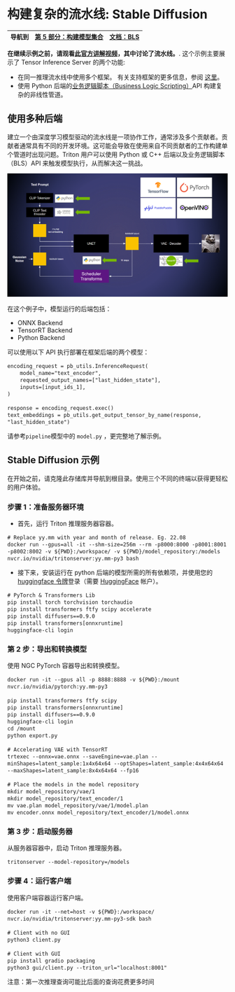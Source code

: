 # 构建复杂的流水线: Stable Diffusion

| 导航到 | [第 5 部分：构建模型集合](../Part_5-Model_Ensembles/)  | [文档：BLS](https://github.com/triton-inference-server/python_backend#business-logic-scripting) |
| ------------ | --------------- | --------------- |

**在继续示例之前，请观看[此官方讲解视频](https://youtu.be/JgP2WgNIq_w)，其中讨论了流水线。**. 这个示例主要展示了 Tensor Inference Server 的两个功能:
* 在同一推理流水线中使用多个框架。 有关支持框架的更多信息，参阅 [这里](https://github.com/triton-inference-server/backend#where-can-i-find-all-the-backends-that-are-available-for-triton)。
* 使用 Python 后端的[业务逻辑脚本（Business Logic Scripting）](https://github.com/triton-inference-server/python_backend#business-logic-scripting)API 构建复杂的非线性管道。

## 使用多种后端

建立一个由深度学习模型驱动的流水线是一项协作工作，通常涉及多个贡献者。贡献者通常具有不同的开发环境。这可能会导致在使用来自不同贡献者的工作构建单个管道时出现问题。Triton 用户可以使用 Python 或 C++ 后端以及业务逻辑脚本（BLS）API 来触发模型执行，从而解决这一挑战。

![Pipeline](./img/multiple_backends.PNG)

在这个例子中，模型运行的后端包括：
* ONNX Backend
* TensorRT Backend
* Python Backend

可以使用以下 API 执行部署在框架后端的两个模型：
```
encoding_request = pb_utils.InferenceRequest(
    model_name="text_encoder",
    requested_output_names=["last_hidden_state"],
    inputs=[input_ids_1],
)

response = encoding_request.exec()
text_embeddings = pb_utils.get_output_tensor_by_name(response, "last_hidden_state")
```

请参考`pipeline`模型中的 `model.py` ，更完整地了解示例。

## Stable Diffusion 示例

在开始之前，请克隆此存储库并导航到根目录。使用三个不同的终端以获得更轻松的用户体验。

### 步骤 1：准备服务器环境
* 首先，运行 Triton 推理服务器容器。
```
# Replace yy.mm with year and month of release. Eg. 22.08
docker run --gpus=all -it --shm-size=256m --rm -p8000:8000 -p8001:8001 -p8002:8002 -v ${PWD}:/workspace/ -v ${PWD}/model_repository:/models nvcr.io/nvidia/tritonserver:yy.mm-py3 bash
```
* 接下来，安装运行在 python 后端的模型所需的所有依赖项，并使用您的 [huggingface 令牌](https://huggingface.co/settings/tokens)登录（需要 [HuggingFace](https://huggingface.co/) 帐户）。

```
# PyTorch & Transformers Lib
pip install torch torchvision torchaudio
pip install transformers ftfy scipy accelerate
pip install diffusers==0.9.0
pip install transformers[onnxruntime]
huggingface-cli login
```

### 第 2 步：导出和转换模型
使用 NGC PyTorch 容器导出和转换模型。

```
docker run -it --gpus all -p 8888:8888 -v ${PWD}:/mount nvcr.io/nvidia/pytorch:yy.mm-py3

pip install transformers ftfy scipy
pip install transformers[onnxruntime]
pip install diffusers==0.9.0
huggingface-cli login
cd /mount
python export.py

# Accelerating VAE with TensorRT
trtexec --onnx=vae.onnx --saveEngine=vae.plan --minShapes=latent_sample:1x4x64x64 --optShapes=latent_sample:4x4x64x64 --maxShapes=latent_sample:8x4x64x64 --fp16

# Place the models in the model repository
mkdir model_repository/vae/1
mkdir model_repository/text_encoder/1
mv vae.plan model_repository/vae/1/model.plan
mv encoder.onnx model_repository/text_encoder/1/model.onnx
```

### 第 3 步：启动服务器
从服务器容器中，启动 Triton 推理服务器。
```
tritonserver --model-repository=/models
```

### 步骤 4：运行客户端
使用客户端容器运行客户端。
```
docker run -it --net=host -v ${PWD}:/workspace/ nvcr.io/nvidia/tritonserver:yy.mm-py3-sdk bash

# Client with no GUI
python3 client.py

# Client with GUI
pip install gradio packaging
python3 gui/client.py --triton_url="localhost:8001"
```
注意：第一次推理查询可能比后面的查询花费更多时间
